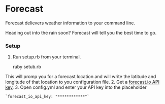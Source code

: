 Forecast
========

Forecast delievers weather information to your command line.

Heading out into the rain soon? Forecast will tell you the best time to go.

### Setup
1. Run setup.rb from your terminal.

    ruby setub.rb

This will promp you for a forecast location and will write the latitude and longitude of that location to you configuration file.
2. Get a [forecast.io API key](https://developer.forecast.io).
3. Open config.yml and enter your API key into the placeholder

    `forecast_io_api_key: "************"`
